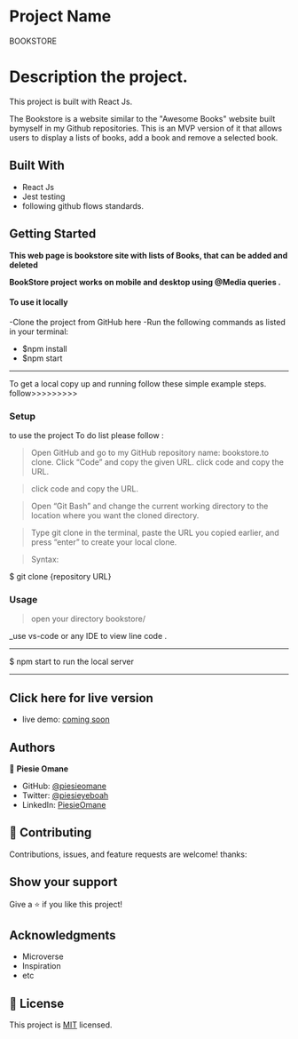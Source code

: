# Project Name

BOOKSTORE

# Description the project.

This project is built with React Js.

The Bookstore is a website similar to the "Awesome Books" website built bymyself in my Github repositories. This is an MVP version of it that allows users to display a lists of books, add a book and remove a selected book.

## Built With

- React Js
- Jest testing
- following github flows standards.

## Getting Started

**This web page is bookstore site with lists of Books, that can be added and deleted**

**BookStore project works on mobile and desktop using @Media queries .**

#### To use it locally

-Clone the project from GitHub here
-Run the following commands as listed in your terminal:

- $npm install
- $npm start

---

To get a local copy up and running follow these simple example steps.
follow>>>>>>>>>

### Setup

to use the project To do list please follow :

> Open GitHub and go to my GitHub repository name: bookstore.to clone.
> Click “Code” and copy the given URL.
> click code and copy the URL.

> click code and copy the URL.

> Open “Git Bash” and change the current working directory to the location where you want the cloned directory.

> Type git clone in the terminal, paste the URL you copied earlier, and press “enter” to create your local clone.

> Syntax:

$ git clone {repository URL}

### Usage

> open your directory bookstore/

\_use vs-code or any IDE to view line code .

---

$ npm start to run the local server

---

## Click here for live version

- live demo: [coming soon]()

## Authors

👤 **Piesie Omane**

- GitHub: [@piesieomane](https://github.com/piesieomane)
- Twitter: [@piesieyeboah](https://twitter.com/piesieyeboah)
- LinkedIn: [PiesieOmane](https://linkedin.com/in/piesie-6b9775807)

## 🤝 Contributing

Contributions, issues, and feature requests are welcome!
thanks:

## Show your support

Give a ⭐️ if you like this project!

## Acknowledgments

- Microverse
- Inspiration
- etc

## 📝 License

This project is [MIT](./MIT.md) licensed.
